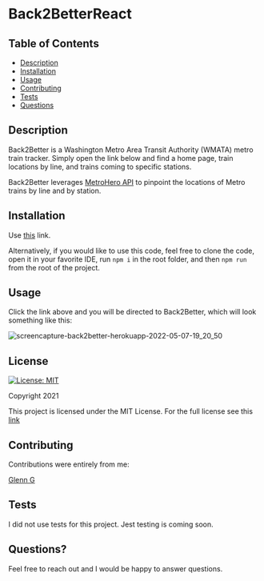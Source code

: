 # Back2BetterReact

## Table of Contents
* [Description](#description)
* [Installation](#installation)
* [Usage](#usage)
* [Contributing](#contributing)
* [Tests](#tests)
* [Questions](#questions)

## Description

Back2Better is a Washington Metro Area Transit Authority (WMATA) metro train tracker. Simply open the link below and find a home page, train locations by line, and trains coming to specific stations.

Back2Better leverages [MetroHero API](https://dcmetrohero.com/apis) to pinpoint the locations of Metro trains by line and by station.

## Installation
Use [this](https://back2better.herokuapp.com/) link.

Alternatively, if you would like to use this code, feel free to clone the code, open it in your favorite IDE, run `npm i` in the root folder, and then `npm run` from the root of the project.

## Usage
Click the link above and you will be directed to Back2Better, which will look something like this: 

![screencapture-back2better-herokuapp-2022-05-07-19_20_50](https://user-images.githubusercontent.com/86434738/167275145-bd5e5c4d-6818-4825-a095-d5fb2200d43f.jpg)

## License
[![License: MIT](https://img.shields.io/badge/License-MIT-red.svg)](https://opensource.org/licenses/MIT)

Copyright 2021

This project is licensed under the MIT License. For the full license see this [link](https://opensource.org/licenses/MIT)

## Contributing

Contributions were entirely from me:

[Glenn G](https://github.com/ggamb)

## Tests
I did not use tests for this project. Jest testing is coming soon.

## Questions?
Feel free to reach out and I would be happy to answer questions.
